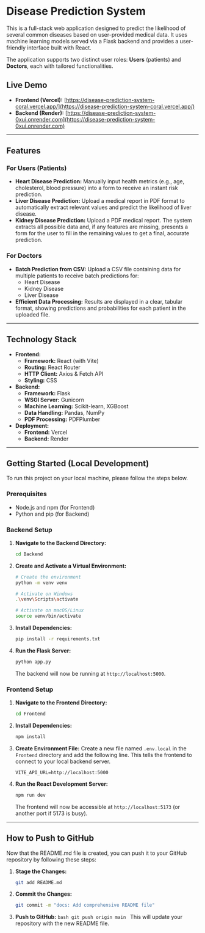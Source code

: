 # Disease Prediction System

This is a full-stack web application designed to predict the likelihood of several common diseases based on user-provided medical data. It uses machine learning models served via a Flask backend and provides a user-friendly interface built with React.

The application supports two distinct user roles: **Users** (patients) and **Doctors**, each with tailored functionalities.

## Live Demo

- **Frontend (Vercel):** [https://disease-prediction-system-coral.vercel.app/](https://disease-prediction-system-coral.vercel.app/)
- **Backend (Render):** [https://disease-prediction-system-0xui.onrender.com](https://disease-prediction-system-0xui.onrender.com)

---

## Features

### For Users (Patients)

- **Heart Disease Prediction:** Manually input health metrics (e.g., age, cholesterol, blood pressure) into a form to receive an instant risk prediction.
- **Liver Disease Prediction:** Upload a medical report in PDF format to automatically extract relevant values and predict the likelihood of liver disease.
- **Kidney Disease Prediction:** Upload a PDF medical report. The system extracts all possible data and, if any features are missing, presents a form for the user to fill in the remaining values to get a final, accurate prediction.

### For Doctors

- **Batch Prediction from CSV:** Upload a CSV file containing data for multiple patients to receive batch predictions for:
  - Heart Disease
  - Kidney Disease
  - Liver Disease
- **Efficient Data Processing:** Results are displayed in a clear, tabular format, showing predictions and probabilities for each patient in the uploaded file.

---

## Technology Stack

- **Frontend:**
  - **Framework:** React (with Vite)
  - **Routing:** React Router
  - **HTTP Client:** Axios & Fetch API
  - **Styling:** CSS
- **Backend:**
  - **Framework:** Flask
  - **WSGI Server:** Gunicorn
  - **Machine Learning:** Scikit-learn, XGBoost
  - **Data Handling:** Pandas, NumPy
  - **PDF Processing:** PDFPlumber
- **Deployment:**
  - **Frontend:** Vercel
  - **Backend:** Render

---

## Getting Started (Local Development)

To run this project on your local machine, please follow the steps below.

### Prerequisites

- Node.js and npm (for Frontend)
- Python and pip (for Backend)

### Backend Setup

1.  **Navigate to the Backend Directory:**
    ```bash
    cd Backend
    ```
2.  **Create and Activate a Virtual Environment:**

    ```bash
    # Create the environment
    python -m venv venv

    # Activate on Windows
    .\venv\Scripts\activate

    # Activate on macOS/Linux
    source venv/bin/activate
    ```

3.  **Install Dependencies:**
    ```bash
    pip install -r requirements.txt
    ```
4.  **Run the Flask Server:**
    ```bash
    python app.py
    ```
    The backend will now be running at `http://localhost:5000`.

### Frontend Setup

1.  **Navigate to the Frontend Directory:**
    ```bash
    cd Frontend
    ```
2.  **Install Dependencies:**
    ```bash
    npm install
    ```
3.  **Create Environment File:**
    Create a new file named `.env.local` in the `Frontend` directory and add the following line. This tells the frontend to connect to your local backend server.
    ```
    VITE_API_URL=http://localhost:5000
    ```
4.  **Run the React Development Server:**
    ```bash
    npm run dev
    ```
    The frontend will now be accessible at `http://localhost:5173` (or another port if 5173 is busy).

---

## How to Push to GitHub

Now that the README.md file is created, you can push it to your GitHub repository by following these steps:

1.  **Stage the Changes:**
    ```bash
    git add README.md
    ```
2.  **Commit the Changes:**
    ```bash
    git commit -m "docs: Add comprehensive README file"
    ```
3.  **Push to GitHub:**
    `bash
    git push origin main
    `
    This will update your repository with the new README file.

